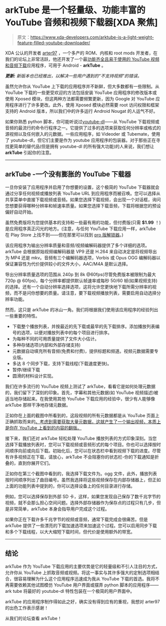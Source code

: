 # arkTube 是一个轻量级、功能丰富的 YouTube 音频和视频下载器[XDA 聚焦]

> 原文：<https://www.xda-developers.com/arktube-is-a-light-weight-feature-filled-youtube-downloader/>

XDA 公认的开发者 [arter97](https://forum.xda-developers.com/member.php?u=4898097) ，一个多产的 ROM、内核和 root mods 开发者，在我们的论坛上非常活跃，他还开发了一个最[功能齐全且易于使用的 YouTube 视频和音频下载](https://forum.xda-developers.com/general/paid-software/app-arktube-ultimate-youtube-downloader-t3321818)应用程序，可用于 Android - **arkTube** 。

***更新:*** *新版本也已经推出，以解决一些用户遇到的“不支持视频”的错误。*

虽然允许你从 YouTube 上下载的应用程序并不新鲜，但大多数都有一些限制。从 YouTube 下载的一些更受欢迎的方法包括安装 YouTube 应用程序的修改版本或使用 Xposed 模块，但这两种方法都需要频繁更新，因为 Google 对 YouTube 应用程序进行了许多更改。此外，使用 Xposed 模块必然需要 root 访问权限和框架支持的 Android 版本，所以我们中的许多运行 Android Nougat 的人运气不好。

如果你熟悉 python 脚本，你可能听说过[youtube-dl](https://rg3.github.io/youtube-dl/)——从 YouTube 下载视频或音频的最流行的命令行程序之一。它提供了过多的选项来获取任何分辨率或格式的源视频以及任何嵌入的元数据。一些应用程序，如 Videoder 或 Tubemate，使用了 youtube-dl，但它们主要是作为 youtube 应用程序的包装器。对于那些正在寻找更简单的替代品(但是拥有 youtube-dl 的所有强大功能)的人来说，我们想让 **arkTube** 引起你的注意。

* * *

## arkTube -一个没有膨胀的 YouTube 下载器

一旦你安装了应用程序并启用了你想要的设置，这个极简的 YouTube 下载器就会通过分享任何视频或播放列表 YouTube URL 到应用程序而被召唤。您可以选择从共享菜单中直接下载视频或音频。如果您选择下载视频，会出现一个对话框，询问您想要获得哪种分辨率和帧速率质量。如果您选择下载音频，下载将根据您的预设偏好自动开始。

虽然免费版将为您提供基本的支持和一些最有用的功能，但付费版(只需 **$1.99** ！)是应用程序真正闪光的地方。(注意，与任何 YouTube 下载应用一样，arkTube 在 Play Store 上找不到——但在那里可以找到 [pro 版解锁器](https://play.google.com/store/apps/details?id=com.arter97.donation)。)

该应用程序为输出分辨率质量和音频/视频编解码器提供了多个详细的选项。arkTube 会根据原始视频编解码器是 VP9 还是 H.264 来自动决定是将视频导出为 MP4 还是 mkv。音频有三个编解码器选项，Vorbis 或 Opus OGG 编解码器以保证兼容性为代价提供较小的文件大小，AAC/M4A 是默认选择。

导出分辨率质量选项的范围从 240p 到 8k @60fps(尽管免费版本被限制为最大 720p @ 60fps)，每个分辨率都提供默认帧速率或每秒 50/60 帧(如果视频支持)的选择。还有一个自动分辨率选择选项，这将允许您更快地下载所需分辨率的视频，而不是问你想要的质量。请注意，要下载视频播放列表，需要启用自动选择分辨率功能。

然而，这只是 arkTube 的冰山一角。我们将根据我们使用该应用程序的经验列出一些重要的特性。

*   下载整个播放列表，并按最近的先下载或最早的先下载排序。添加播放列表编号的选项，以便对播放列表中的每个项目进行排序。
*   为每种不同的可用质量提供了文件大小估计。
*   多种存储选项(内部和外部存储支持)
*   元数据自动填充所有音频(免费和付费)，提供标题和频道。视频元数据需要专业版。
*   多达 8 个同步下载，支持下载线程(下载速度更快)。
*   暂停/继续下载
*   圆滑的材料设计实现。

我们在许多流行的 YouTube 视频上测试了 arkTube，看看它是如何处理元数据的，我们留下了深刻的印象。首先，字幕和其他元数据(如 YouTube 视频描述)被适当地存储起来。在我使用其他 YouTube 下载应用的经验中，很少有人能够像 arkTube 那样干净地存储元数据。

正如你在上面的截图中所看到的，这段视频的所有元数据都是从 YouTube 页面上正确抓取而来的[。考虑到需要获取大量元数据，这就产生了一个输出视频，本质上是你在 YouTube 上看到的内容的翻版。](https://www.youtube.com/watch?v=hRfHcp2GjVI)

接下来，我们还对 arkTube 轻松处理 YouTube 播放列表的方式印象深刻。当您选择下载播放列表时，您可以下载视频或音频形式的每个项目。你也可以选择按时间顺序向前或向后下载。初始化后，您可以在状态栏中看到视频下载的进度。尽管有许多视频正在下载，请放心，arkTube 不会阻塞你的状态栏-你的下载通知是折叠的，直到你展开它们。

正如你在第三个截图中看到的，我选择下载文件为。ogg 文件，此外，播放列表按时间顺序列出了曲目编号。虽然我选择将这些视频保存在内部存储器上，但正如上面的功能列表中提到的，你可以选择设备上的任何目录进行存储。

例如，您可以选择保存到外部 SD 卡，这样，如果您发现自己保存了数千兆字节的视频，就不会那么担心空间问题。选择外部存储器作为保存点的过程只有几步，但是非常简单，arkTube 本身会指导用户完成这个过程。

如果你正在下载许多千兆字节的视频或音频，通常下载完成会很痛苦。但是 arkTube 提供了一些漂亮的下载加速选项来加速这个过程。您可以启用同步下载和多个下载线程，以大大缩短下载时间，但代价是使用额外的带宽。

* * *

## 结论

arkTube 作为 YouTube 下载应用的主要优势是它的轻量级和不引人注目的方式，允许你从 YouTube 上抓取音频或视频。将这一事实与其许多强大的定制选项相结合，很容易理解为什么这个应用程序迅速成为我从 YouTube 下载的首选。我将不再需要依赖其他试图模仿 YouTube 用户界面或摆弄 python 脚本的应用程序——ark tube 将最好的 youtube-dl 特性包装在一个极简的用户界面中。

arkTube 的应用程序制作得如此之好，确实没有得到应有的重视，我想对 arter97 的出色工作表示感谢！

从我们的论坛查看 arkTube！